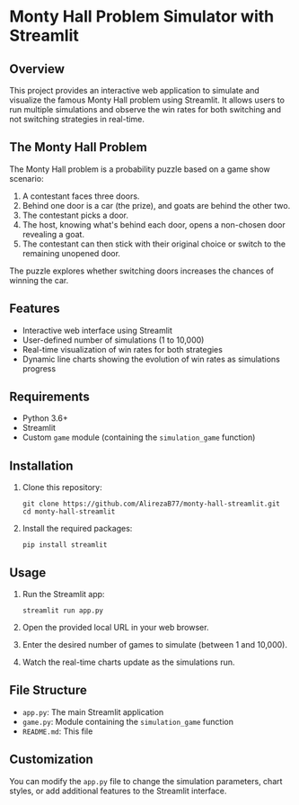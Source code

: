 # Monty Hall Problem Simulator with Streamlit

## Overview

This project provides an interactive web application to simulate and visualize the famous Monty Hall problem using Streamlit. It allows users to run multiple simulations and observe the win rates for both switching and not switching strategies in real-time.

## The Monty Hall Problem

The Monty Hall problem is a probability puzzle based on a game show scenario:

1. A contestant faces three doors.
2. Behind one door is a car (the prize), and goats are behind the other two.
3. The contestant picks a door.
4. The host, knowing what's behind each door, opens a non-chosen door revealing a goat.
5. The contestant can then stick with their original choice or switch to the remaining unopened door.

The puzzle explores whether switching doors increases the chances of winning the car.

## Features

- Interactive web interface using Streamlit
- User-defined number of simulations (1 to 10,000)
- Real-time visualization of win rates for both strategies
- Dynamic line charts showing the evolution of win rates as simulations progress

## Requirements

- Python 3.6+
- Streamlit
- Custom `game` module (containing the `simulation_game` function)

## Installation

1. Clone this repository:
   ```
   git clone https://github.com/AlirezaB77/monty-hall-streamlit.git
   cd monty-hall-streamlit
   ```

2. Install the required packages:
   ```
   pip install streamlit
   ```

## Usage

1. Run the Streamlit app:
   ```
   streamlit run app.py
   ```

2. Open the provided local URL in your web browser.

3. Enter the desired number of games to simulate (between 1 and 10,000).

4. Watch the real-time charts update as the simulations run.

## File Structure

- `app.py`: The main Streamlit application
- `game.py`: Module containing the `simulation_game` function
- `README.md`: This file

## Customization

You can modify the `app.py` file to change the simulation parameters, chart styles, or add additional features to the Streamlit interface.

